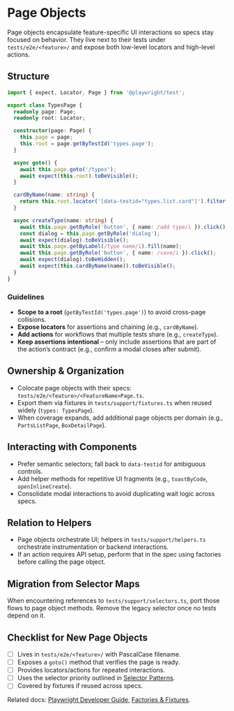 # Page Objects

Page objects encapsulate feature-specific UI interactions so specs stay focused on behavior. They live next to their tests under `tests/e2e/<feature>/` and expose both low-level locators and high-level actions.

## Structure

```typescript
import { expect, Locator, Page } from '@playwright/test';

export class TypesPage {
  readonly page: Page;
  readonly root: Locator;

  constructor(page: Page) {
    this.page = page;
    this.root = page.getByTestId('types.page');
  }

  async goto() {
    await this.page.goto('/types');
    await expect(this.root).toBeVisible();
  }

  cardByName(name: string) {
    return this.root.locator('[data-testid="types.list.card"]').filter({ hasText: name });
  }

  async createType(name: string) {
    await this.page.getByRole('button', { name: /add type/i }).click();
    const dialog = this.page.getByRole('dialog');
    await expect(dialog).toBeVisible();
    await this.page.getByLabel(/type name/i).fill(name);
    await this.page.getByRole('button', { name: /save/i }).click();
    await expect(dialog).toBeHidden();
    await expect(this.cardByName(name)).toBeVisible();
  }
}
```

### Guidelines

- **Scope to a root** (`getByTestId('types.page')`) to avoid cross-page collisions.
- **Expose locators** for assertions and chaining (e.g., `cardByName`).
- **Add actions** for workflows that multiple tests share (e.g., `createType`).
- **Keep assertions intentional** – only include assertions that are part of the action’s contract (e.g., confirm a modal closes after submit).

## Ownership & Organization

- Colocate page objects with their specs: `tests/e2e/<feature>/<FeatureName>Page.ts`.
- Export them via fixtures in `tests/support/fixtures.ts` when reused widely (`types: TypesPage`).
- When coverage expands, add additional page objects per domain (e.g., `PartsListPage`, `BoxDetailPage`).

## Interacting with Components

- Prefer semantic selectors; fall back to `data-testid` for ambiguous controls.
- Add helper methods for repetitive UI fragments (e.g., `toastByCode`, `openInlineCreate`).
- Consolidate modal interactions to avoid duplicating wait logic across specs.

## Relation to Helpers

- Page objects orchestrate UI; helpers in `tests/support/helpers.ts` orchestrate instrumentation or backend interactions.
- If an action requires API setup, perform that in the spec using factories before calling the page object.

## Migration from Selector Maps

When encountering references to `tests/support/selectors.ts`, port those flows to page object methods. Remove the legacy selector once no tests depend on it.

## Checklist for New Page Objects

- [ ] Lives in `tests/e2e/<feature>/` with PascalCase filename.
- [ ] Exposes a `goto()` method that verifies the page is ready.
- [ ] Provides locators/actions for repeated interactions.
- [ ] Uses the selector priority outlined in [Selector Patterns](./selector_patterns.md).
- [ ] Covered by fixtures if reused across specs.

Related docs: [Playwright Developer Guide](./playwright_developer_guide.md), [Factories & Fixtures](./factories_and_fixtures.md).
